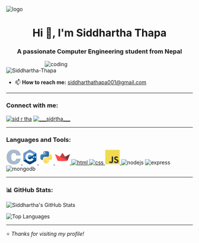 ![logo](https://github.com/Siddhartha-Thapa/Siddhartha-Thapa/blob/main/siddhartha%20thapa.png)

<h1 align="center">Hi 👋, I'm Siddhartha Thapa</h1>
<h3 align="center">A passionate Computer Engineering student from Nepal</h3>

<img align="right" alt="coding" width="400" src="https://user-images.githubusercontent.com/55389276/140866485-8fb1c876-9a8f-4d6a-98dc-08c4981eaf70.gif">

<p align="left">
  <img src="https://komarev.com/ghpvc/?username=Siddhartha-Thapa&label=Profile%20views&color=0e75b6&style=flat" alt="Siddhartha-Thapa" />
</p>

- 📫 **How to reach me:** siddharthathapa001@gmail.com

---

<h3 align="left">Connect with me:</h3>
<p align="left">
  <a href="https://fb.com/sid r tha" target="blank"><img align="center" src="https://raw.githubusercontent.com/rahuldkjain/github-profile-readme-generator/master/src/images/icons/Social/facebook.svg" alt="sid r tha" height="30" width="40" /></a>
  <a href="https://instagram.com/___sidrtha___" target="blank"><img align="center" src="https://raw.githubusercontent.com/rahuldkjain/github-profile-readme-generator/master/src/images/icons/Social/instagram.svg" alt="___sidrtha___" height="30" width="40" /></a>
</p>

---

<h3 align="left">Languages and Tools:</h3>
<p align="left">
  <a href="https://www.cprogramming.com/" target="_blank" rel="noreferrer"> <img src="https://raw.githubusercontent.com/devicons/devicon/master/icons/c/c-original.svg" alt="c" width="40" height="40"/> </a>
  <a href="https://www.w3schools.com/cpp/" target="_blank" rel="noreferrer"> <img src="https://raw.githubusercontent.com/devicons/devicon/master/icons/cplusplus/cplusplus-original.svg" alt="cplusplus" width="40" height="40"/> </a>
  <a href="https://www.w3schools.com/python/" target="_blank" rel="noreferrer"> <img src="https://raw.githubusercontent.com/devicons/devicon/master/icons/python/python-original.svg" alt="python" width="40" height="40"/> </a>
  <a href="https://streamlit.io/" target="_blank" rel="noreferrer"> <img src="https://raw.githubusercontent.com/devicons/devicon/master/icons/streamlit/streamlit-original.svg" alt="streamlit" width="40" height="40"/> </a>
  <a href="https://www.w3schools.com/html/" target="_blank" rel="noreferrer"> <img src="https://static.vecteezy.com/system/resources/previews/013/313/458/non_2x/html-icon-3d-rendering-illustration-vector.jpg" alt="html" width="40" height="40"/> </a>
  <a href="https://www.w3schools.com/css/" target="_blank" rel="noreferrer"> <img src="https://encrypted-tbn0.gstatic.com/images?q=tbn:ANd9GcSJDwBd9LoQzBAZigXXxzQ0kKn6TwyrE0Y7Rg&s" alt="css" width="40" height="40"/> </a>
  <a href="https://www.w3schools.com/javascript/" target="_blank" rel="noreferrer"> <img src="https://raw.githubusercontent.com/devicons/devicon/master/icons/javascript/javascript-original.svg" alt="javascript" width="40" height="40"/> </a>
  <img src="https://upload.wikimedia.org/wikipedia/commons/d/d9/Node.js_logo.svg" alt="nodejs" width="40" height="40"/>
  <img src="https://upload.wikimedia.org/wikipedia/commons/6/64/Expressjs.png" alt="express" width="70" height="70"/>
  <img src="https://upload.wikimedia.org/wikipedia/commons/9/93/MongoDB_Logo.svg" alt="mongodb" width="70" height="70"/>
</p>

---

<h3 align="left">📊 GitHub Stats:</h3>

<p align="left">
  <img src="https://github-readme-stats.vercel.app/api?username=Siddhartha-Thapa&show_icons=true&theme=transparent" alt="Siddhartha's GitHub Stats" />
</p>

<p align="left">
  <img src="https://github-readme-stats.vercel.app/api/top-langs/?username=Siddhartha-Thapa&layout=compact&theme=transparent" alt="Top Languages" />
</p>

---

⭐️ *Thanks for visiting my profile!*

